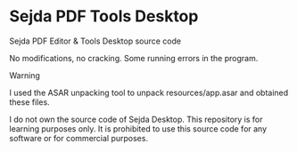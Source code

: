 # Sejda PDF Tools Desktop
Sejda PDF Editor & Tools Desktop source code

No modifications, no cracking. Some running errors in the program.

> [!WARNING]
> I used the ASAR unpacking tool to unpack resources/app.asar and obtained these files.
> 
> I do not own the source code of Sejda Desktop. This repository is for learning purposes only. It is prohibited to use this source code for any software or for commercial purposes.
